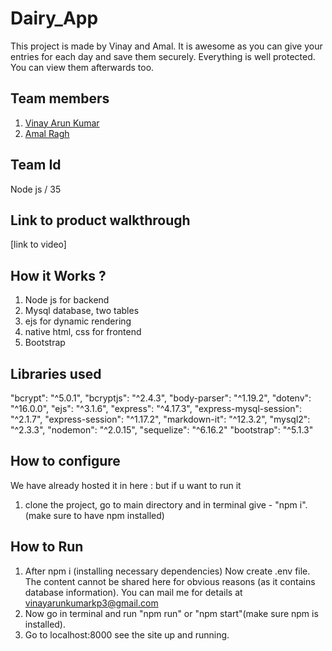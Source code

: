 # Dairy_App
This project is made by Vinay and Amal. It is awesome as you can give your entries for each day and save them securely. Everything is well protected. You can view them afterwards too.

## Team members
1. <a href="https://github.com/VakuTheDaku">Vinay Arun Kumar</a>
2. <a href="https://github.com/AmalRaghk">Amal Ragh</a>

## Team Id
Node js / 35

## Link to product walkthrough
[link to video]

## How it Works ?
1. Node js for backend
2. Mysql database, two tables
3. ejs for dynamic rendering
4. native html, css for frontend
5. Bootstrap

## Libraries used
"bcrypt": "^5.0.1",
"bcryptjs": "^2.4.3",
"body-parser": "^1.19.2",
"dotenv": "^16.0.0",
"ejs": "^3.1.6",
"express": "^4.17.3",
"express-mysql-session": "^2.1.7",
"express-session": "^1.17.2",
"markdown-it": "^12.3.2",
"mysql2": "^2.3.3",
"nodemon": "^2.0.15",
"sequelize": "^6.16.2"
"bootstrap": "^5.1.3"

## How to configure
We have already hosted it in here : 
but if u want to run it
1. clone the project, go to main directory and in terminal give - "npm i". (make sure to have npm installed)


## How to Run
1. After npm i (installing necessary dependencies) Now create .env file. The content cannot be shared here for obvious reasons (as it contains database information). You can mail me for details at vinayarunkumarkp3@gmail.com
2. Now go in terminal and run "npm run" or "npm start"(make sure npm is installed).
3. Go to localhost:8000 see the site up and running.
